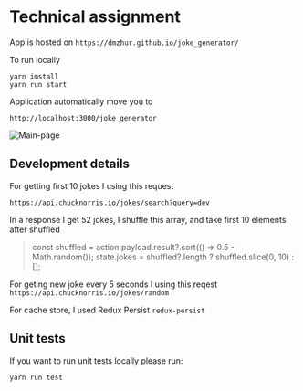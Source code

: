 # Technical assignment

App is hosted on `https://dmzhur.github.io/joke_generator/`

To run locally

```
yarn imstall
yarn run start

```
Application automatically move you to

`http://localhost:3000/joke_generator`

![Main-page](https://github.com/dmZhur/joke_generator/assets/9991770/1d6ae1a1-05bb-4d48-b77a-b74be0fc073e)


## Development details

For getting first 10 jokes I using this request

`https://api.chucknorris.io/jokes/search?query=dev`

In a response I get 52 jokes, I shuffle this array, and take first 10 elements after shuffled

> const shuffled = action.payload.result?.sort(() => 0.5 - Math.random());
> state.jokes = shuffled?.length ? shuffled.slice(0, 10) : [];


For geting new joke every 5 seconds I using this reqest
`https://api.chucknorris.io/jokes/random`


For cache store, I used Redux Persist `redux-persist`

## Unit tests

If you want to run unit tests locally please run:

```
yarn run test
```


